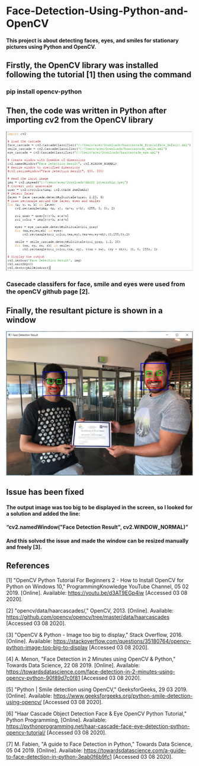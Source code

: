 # Face-Detection-Using-Python-and-OpenCV

#### This project is about detecting faces, eyes, and smiles for stationary pictures using Python and OpenCV.

## Firstly, the OpenCV library was installed following the tutorial [1] then using the command
###  pip install opencv-python
  
  
  
  
## Then, the code was written in Python after importing cv2 from the OpenCV library
![](Pictures/PythonCode.jpg)

 ### Casecade classifers for face, smile and eyes were used from the openCV github page [2].
 
 
 
 
## Finally, the resultant picture is shown in a window 
![](Pictures/FaceDetectionResults.jpg)

## Issue has been fixed
#### The output image was too big to be displayed in the screen, so I looked for a solution and added the line:
#### “cv2.namedWindow("Face Detection Result", cv2.WINDOW_NORMAL)”
#### And this solved the issue and made the window can be resized manually and freely [3].


## References

[1] "OpenCV Python Tutorial For Beginners 2 - How to Install OpenCV for Python on Windows 10," ProgrammingKnowledge YouTube Channel, 05 02 2019. [Online]. Available: https://youtu.be/d3AT9EGp4iw [Accessed 03 08 2020].

[2] "opencv/data/haarcascades/," OpenCV, 2013. [Online]. Available: https://github.com/opencv/opencv/tree/master/data/haarcascades [Accessed 03 08 2020].

[3] "OpenCV & Python - Image too big to display," Stack Overflow, 2016. [Online]. Available: https://stackoverflow.com/questions/35180764/opencv-python-image-too-big-to-display [Accessed 03 08 2020].

[4] A. Menon, "Face Detection in 2 Minutes using OpenCV & Python," Towards Data Science, 22 08 2019. [Online]. Available: https://towardsdatascience.com/face-detection-in-2-minutes-using-opencv-python-90f89d7c0f81 [Accessed 03 08 2020].

[5] "Python | Smile detection using OpenCV," GeeksforGeeks, 29 03 2019. [Online]. Available: https://www.geeksforgeeks.org/python-smile-detection-using-opencv/ [Accessed 03 08 2020].

[6] "Haar Cascade Object Detection Face & Eye OpenCV Python Tutorial," Python Programming, [Online]. Available: https://pythonprogramming.net/haar-cascade-face-eye-detection-python-opencv-tutorial/ [Accessed 03 08 2020].

[7] M. Fabien, "A guide to Face Detection in Python," Towards Data Science, 05 04 2019. [Online]. Available: https://towardsdatascience.com/a-guide-to-face-detection-in-python-3eab0f6b9fc1 [Accessed 03 08 2020].
